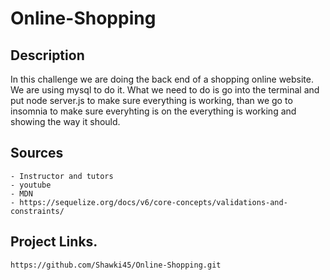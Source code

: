 # Online-Shopping

## Description

In this challenge we are doing the back end of a shopping online website. We are using mysql to do it. What we need to do is go into the terminal and put node server.js to make sure everything is working, than we go to insomnia to make sure everyhting is on the everything is working and showing the way it should.









## Sources 
    - Instructor and tutors
    - youtube
    - MDN
    - https://sequelize.org/docs/v6/core-concepts/validations-and-constraints/

## Project Links.
    https://github.com/Shawki45/Online-Shopping.git